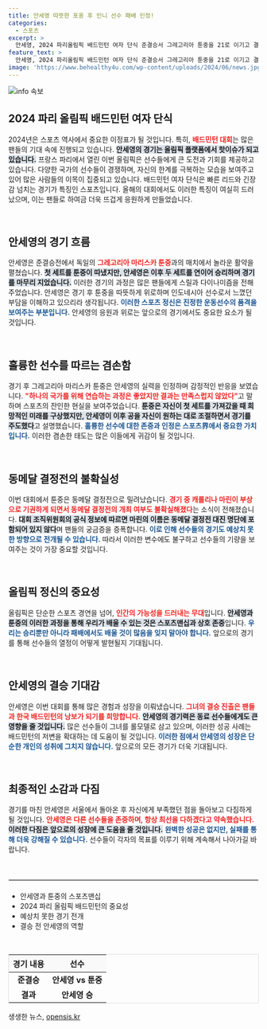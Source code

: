 ```yaml
---
title: 안세영 따뜻한 포옹 후 인니 선수 패배 인정!
categories:
  - 스포츠
excerpt: >
  안세영, 2024 파리올림픽 배드민턴 여자 단식 준결승서 그레고리아 툰중을 21로 이기고 결승 진출! 패배 인정한 툰중, 안세영의 실력을 극찬하며 아쉬움을 전했다. 스포츠의 우정과 열정을 느낄 수 있는 순간!
feature_text: >
  안세영, 2024 파리올림픽 배드민턴 여자 단식 준결승서 그레고리아 툰중을 21로 이기고 결승 진출! 패배 인정한 툰중, 안세영의 실력을 극찬하며 아쉬움을 전했다. 스포츠의 우정과 열정을 느낄 수 있는 순간!
image: 'https://www.behealthy4u.com/wp-content/uploads/2024/06/news.jpg'
---
```


<p><img src="https://www.behealthy4u.com/wp-content/uploads/2024/06/news.jpg" alt="info 속보" /></p>

<h2 data-ke-size="size26">2024 파리 올림픽 배드민턴 여자 단식</h2>

<p data-ke-size="size16">2024년은 스포츠 역사에서 중요한 이정표가 될 것입니다. 특히, <b><span style="color: #ee2323;">배드민턴 대회</span></b>는 많은 팬들의 기대 속에 진행되고 있습니다. <b><span style="background-color: #21538527;">안세영의 경기는 올림픽 플랫폼에서 핫이슈가 되고 있습니다.</span></b> 프랑스 파리에서 열린 이번 올림픽은 선수들에게 큰 도전과 기회를 제공하고 있습니다. 다양한 국가의 선수들이 경쟁하며, 자신의 한계를 극복하는 모습을 보여주고 있어 많은 사람들의 이목이 집중되고 있습니다. 배드민턴 여자 단식은 빠른 리드와 긴장감 넘치는 경기가 특징인 스포츠입니다. 올해의 대회에서도 이러한 특징이 여실히 드러났으며, 이는 팬들로 하여금 더욱 뜨겁게 응원하게 만들었습니다.</p>

<p data-ke-size="size16">&nbsp;</p>

<h2 data-ke-size="size26">안세영의 경기 흐름</h2>

<p data-ke-size="size16">안세영은 준결승전에서 독일의 <b><span style="color: #ee2323;">그레고리아 마리스카 툰중</span></b>과의 매치에서 놀라운 활약을 펼쳤습니다. <b><span style="background-color: #21538527;">첫 세트를 툰중이 따냈지만, 안세영은 이후 두 세트를 연이어 승리하며 경기를 마무리 지었습니다.</span></b> 이러한 경기의 과정은 많은 팬들에게 스릴과 다이나미즘을 전해주었습니다. 안세영은 경기 후 툰중을 따뜻하게 위로하며 인도네시아 선수로서 느꼈던 부담을 이해하고 있으리라 생각됩니다. <b><span style="color: #1a5490;">이러한 스포츠 정신은 진정한 운동선수의 품격을 보여주는 부분입니다.</span></b> 안세영의 응원과 위로는 앞으로의 경기에서도 중요한 요소가 될 것입니다.</p>

<p data-ke-size="size16">&nbsp;</p>

<h2 data-ke-size="size26">훌륭한 선수를 따르는 겸손함</h2>

<p data-ke-size="size16">경기 후 그레고리아 마리스카 툰중은 안세영의 실력을 인정하며 감정적인 반응을 보였습니다. <b><span style="color: #ee2323;">"하나의 국가를 위해 연습하는 과정은 좋았지만 결과는 만족스럽지 않았다"</span></b>고 말하며 스포츠의 잔인한 현실을 보여주었습니다. <b><span style="background-color: #21538527;">툰중은 자신이 첫 세트를 가져갔을 때 희망적인 미래를 구상했지만, 안세영이 이후 공을 자신이 원하는 대로 조절하면서 경기를 주도했다</span></b>고 설명했습니다. <b><span style="color: #1a5490;">훌륭한 선수에 대한 존중과 인정은 스포츠界에서 중요한 가치입니다.</span></b> 이러한 겸손한 태도는 많은 이들에게 귀감이 될 것입니다.</p>

<p data-ke-size="size16">&nbsp;</p>

<h2 data-ke-size="size26">동메달 결정전의 불확실성</h2>

<p data-ke-size="size16">이번 대회에서 툰중은 동메달 결정전으로 밀려났습니다. <b><span style="color: #ee2323;">경기 중 캐롤리나 마린이 부상으로 기권하게 되면서 동메달 결정전의 개최 여부도 불확실해졌다</span></b>는 소식이 전해졌습니다. <b><span style="background-color: #21538527;">대회 조직위원회의 공식 정보에 따르면 마린의 이름은 동메달 결정전 대진 명단에 포함되어 있지 않다</span></b>며 팬들의 궁금증을 증폭합니다. <b><span style="color: #1a5490;">이로 인해 선수들의 경기도 예상치 못한 방향으로 전개될 수 있습니다.</span></b> 따라서 이러한 변수에도 불구하고 선수들의 기량을 보여주는 것이 가장 중요할 것입니다.</p>

<p data-ke-size="size16">&nbsp;</p>

<h2 data-ke-size="size26">올림픽 정신의 중요성</h2>

<p data-ke-size="size16">올림픽은 단순한 스포츠 경연을 넘어, <b><span style="color: #ee2323;">인간의 가능성을 드러내는 무대</span></b>입니다. <b><span style="background-color: #21538527;">안세영과 툰중의 이러한 과정을 통해 우리가 배울 수 있는 것은 스포츠맨십과 상호 존중</span></b>입니다. <b><span style="color: #1a5490;">우리는 승리뿐만 아니라 패배에서도 배울 것이 많음을 잊지 말아야 합니다.</span></b> 앞으로의 경기를 통해 선수들의 열정이 어떻게 발현될지 기대됩니다.</p>

<p data-ke-size="size16">&nbsp;</p>

<h2 data-ke-size="size26">안세영의 결승 기대감</h2>

<p data-ke-size="size16">안세영은 이번 대회를 통해 많은 경험과 성장을 이뤄냈습니다. <b><span style="color: #ee2323;">그녀의 결승 진출은 팬들과 한국 배드민턴의 낭보가 되기를 희망합니다.</span></b> <b><span style="background-color: #21538527;">안세영의 경기력은 동료 선수들에게도 큰 영향을 줄 것입니다.</span></b> 많은 선수들이 그녀를 롤모델로 삼고 있으며, 이러한 성공 사례는 배드민턴의 저변을 확대하는 데 도움이 될 것입니다. <b><span style="color: #1a5490;">이러한 점에서 안세영의 성장은 단순한 개인의 성취에 그치지 않습니다.</span></b> 앞으로의 모든 경기가 더욱 기대됩니다.</p>

<p data-ke-size="size16">&nbsp;</p>

<h2 data-ke-size="size26">최종적인 소감과 다짐</h2>

<p data-ke-size="size16">경기를 마친 안세영은 서울에서 돌아온 후 자신에게 부족했던 점을 돌아보고 다짐하게 될 것입니다. <b><span style="color: #ee2323;">안세영은 다른 선수들을 존중하며, 항상 최선을 다하겠다고 약속했습니다.</span></b> <b><span style="background-color: #21538527;">이러한 다짐은 앞으로의 성장에 큰 도움을 줄 것입니다.</span></b> <b><span style="color: #1a5490;">완벽한 성공은 없지만, 실패를 통해 더욱 강해질 수 있습니다.</span></b> 선수들이 각자의 목표를 이루기 위해 계속해서 나아가길 바랍니다.</p>

<p data-ke-size="size16">&nbsp;</p>

<hr style="margin: 20px 0; border: 1px solid #ddd;"/>

<ul>
    <li>안세영과 툰중의 스포츠맨십</li>
    <li>2024 파리 올림픽 배드민턴의 중요성</li>
    <li>예상치 못한 경기 전개</li>
    <li>결승 전 안세영의 역할</li>
</ul>

<p data-ke-size="size16">&nbsp;</p>

<table style="width:100%; border-collapse: collapse; border: 1px solid #ddd;">
    <thead>
        <tr style="background-color: #f9f9f9;">
            <th style="text-align: center; height: 35px;"><b>경기 내용</b></th>
            <th style="text-align: center; height: 35px;"><b>선수</b></th>
        </tr>
    </thead>
    <tbody>
        <tr>
            <td style="text-align: center; height: 17px;"><b>준결승</b></td>
            <td style="text-align: center; height: 17px;"><b>안세영 vs 툰중</b></td>
        </tr>
        <tr>
            <td style="text-align: center; height: 17px;"><b>결과</b></td>
            <td style="text-align: center; height: 17px;"><b>안세영 승</b></td>
        </tr>
    </tbody>
</table>
생생한 뉴스, <a href="https://opensis.kr" rel="dofollow">opensis.kr</a>


